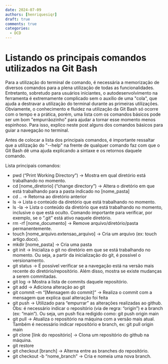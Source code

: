 ```yaml
---
date: 2024-07-09
authors: [henriquesiqr]
draft: true
comments: true
categories:
  - DCD
---
```


# Listando os principais comandos utilizados na Git Bash

Para a utilização do terminal de comando, é necessária a memorização de diversos comandos para a plena utilização de todas as funcionalidades. Entretanto, sobretudo para usuários iniciantes, o autodesenvolvimento na ferramenta é extremamente complicado sem o auxílio de uma "cola", que ajuda a destravar a utilização do terminal durante as primeiras utilizações.
Obviamente, o conhecimento e fluidez na utilização da Git Bash só ocorre com o tempo e a prática, porém, uma lista com os comandos básicos pode ser um bom "empurrãozinho" para ajudar a tornar esse momento menos espinhoso.
Para isso, explico neste post alguns dos comandos básicos para guiar a navegação no terminal.

<!-- more -->
Antes de colocar a lista dos principais comandos, é importante ressaltar que a utilização do "--help" na frente de qualquer comando faz com que o Git Bash dê uma ajuda explicando a sintaxe e os retornos daquele comando.

Lista principais comandos:

- pwd (“Print Working Directory”) -> Mostra em qual diretório está trabalhando no momento.
- cd [nome_diretorio] (“change directory”) -> Altera o diretório em que está trabalhando para a pasta indicado no [nome_pasta]
- cd .. -> Retorna ao diretório anterior
- ls -> Lista o conteúdo da diretório que está trabalhando no momento.
- ls -la -> Lista o conteúdo da diretório que está trabalhando no momento, inclusive o que está oculto. Comando importante para verificar, por exemplo, se o “.git” está ativo naquele diretório.
- rm -rf  [nome_documento] -> Remove arquivo/diretório/pasta permanentemente.
- touch [nome_arquivo.extensao_arquivo] -> Cria um arquivo (ex: touch artigo.docx). 
- mkdir [nome_pasta] -> Cria uma pasta
- git init -> Inicializa o git no diretório em que se está trabalhando no momento. Ou seja, a partir da inicialização do git, é possível o versionamento.
- git status -> É possível verificar se a navegação está na versão mais recente do diretório/repositório. Além disso, mostra se existe mudanças a serem commitadas.
- git log -> Mostra a lista de commits daquele repositório.
- git add -> Adiciona alteração ao git
- git commit –m “[Mensagem do commit]” -> Realiza o commit com a mensagem que explica qual alteração foi feita
- git push -> Utilizado para “empurrar” as alterações realizadas ao github. Obs: é necessário indicar o repositório (via de regra: “origin”) e a branch (ex: “main”). Ou seja, um push fica redigido como: git push origin main
- git pull -> Atualiza o repositório na máquina com a versão mais atual. Também é necessário indicar repositório e branch, ex: git pull origin main
- git clone [link do repositório] -> Clona um repositório do github na máquina. 
- git restore 
- git checkout [branch] -> Alterna entre as branches do repositório.
- git checkout -b “nome_branch” -> Cria e nomeia uma nova branch.
